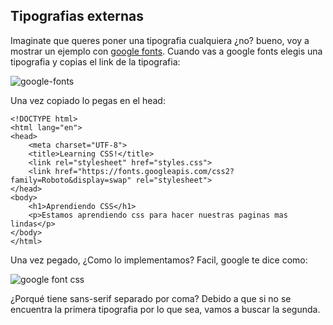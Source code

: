 ## Tipografias externas

Imaginate que queres poner una tipografia cualquiera ¿no? bueno, voy a mostrar un ejemplo con [google fonts](https://fonts.google.com/). Cuando vas a google fonts elegis una tipografia y copias el link de la tipografia:

![google-fonts](https://user-images.githubusercontent.com/84806140/170845328-7e49c268-d216-4ca0-8dd9-2ccb6f792dce.png "google fonts")

Una vez copiado lo pegas en el head:

    <!DOCTYPE html>
    <html lang="en">
    <head>
        <meta charset="UTF-8">
        <title>Learning CSS!</title>
        <link rel="stylesheet" href="styles.css">
        <link href="https://fonts.googleapis.com/css2?family=Roboto&display=swap" rel="stylesheet">
    </head>
    <body>
        <h1>Aprendiendo CSS</h1>
        <p>Estamos aprendiendo css para hacer nuestras paginas mas lindas</p>
    </body>
    </html>

Una vez pegado, ¿Como lo implementamos? Facil, google te dice como:

![google font css](https://user-images.githubusercontent.com/84806140/170845368-a436db51-d350-457c-8684-42459f0f5335.png "google font css")

¿Porqué tiene sans-serif separado por coma? Debido a que si no se encuentra la primera tipografia por lo que sea, vamos a buscar la segunda.